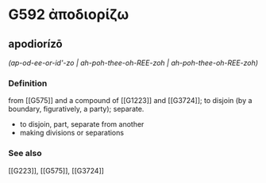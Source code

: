 # G592 ἀποδιορίζω

## apodiorízō

_(ap-od-ee-or-id'-zo | ah-poh-thee-oh-REE-zoh | ah-poh-thee-oh-REE-zoh)_

### Definition

from [[G575]] and a compound of [[G1223]] and [[G3724]]; to disjoin (by a boundary, figuratively, a party); separate.

- to disjoin, part, separate from another
- making divisions or separations

### See also

[[G223]], [[G575]], [[G3724]]

